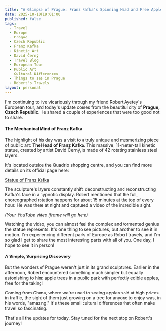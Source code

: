 ```yaml
---
title: "A Glimpse of Prague: Franz Kafka's Spinning Head and Free Apples!"
date: 2025-10-10T19:01:00
published: false
tags:
  - Travel
  - Europe
  - Prague
  - Czech Republic
  - Franz Kafka
  - Kinetic Art
  - David Černý
  - Travel Blog
  - European Tour
  - Public Art
  - Cultural Differences
  - Things to see in Prague
  - Robert's Travels
layout: personal
---
```

I'm continuing to live vicariously through my friend Robert Ayetey's European tour, and today's update comes from the beautiful city of **Prague, Czech Republic**. He shared a couple of experiences that were too good not to share.

#### The Mechanical Mind of Franz Kafka

The highlight of his day was a visit to a truly unique and mesmerizing piece of public art: **The Head of Franz Kafka**. This massive, 11-meter-tall kinetic statue, created by artist David Černý, is made of 42 rotating stainless steel layers.

It's located outside the Quadrio shopping centre, and you can find more details on its official page here:

[Statue of Franz Kafka](https://www.quadrio.cz/en/franz-kafka-statue)

The sculpture's layers constantly shift, deconstructing and reconstructing Kafka's face in a hypnotic display. Robert mentioned that the full, choreographed rotation happens for about 15 minutes at the top of every hour. He was there at night and captured a video of the incredible sight.

_(Your YouTube video iframe will go here)_

Watching the video, you can almost feel the complex and tormented genius the statue represents. It's one thing to see pictures, but another to see it in motion. I'm experiencing different parts of Europe as Robert travels, and I'm so glad I get to share the most interesting parts with all of you. One day, I hope to see it in person!

#### A Simple, Surprising Discovery

But the wonders of Prague weren't just in its grand sculptures. Earlier in the afternoon, Robert encountered something much simpler but equally astonishing to him: apple trees in a public park with perfectly edible apples, free for the taking!

Coming from Ghana, where we're used to seeing apples sold at high prices in traffic, the sight of them just growing on a tree for anyone to enjoy was, in his words, "amazing." It's these small cultural differences that often make travel so fascinating.

That's all the updates for today. Stay tuned for the next stop on Robert's journey!
